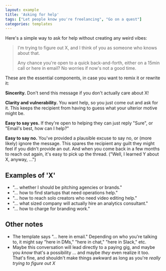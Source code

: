 ```yaml
---
layout: example
title: 'Asking for help'
tags: ["Let people know you're freelancing", "Go on a quest"]
categories: templates
---
```


Here's a simple way to ask for help without creating any weird vibes:

> I'm trying to figure out X, and I think of you as someone who knows about that.
> 
> Any chance you're open to a quick back-and-forth, either on a 15min call or here in email? No worries if now's not a good time.

These are the essential components, in case you want to remix it or rewrite it:

**Sincerity.** Don't send this message if you don't actually care about X!

**Clarity and vulnerability.** You want help, so you just come out and ask for it. This keeps the recipient from having to guess what your ulterior motive might be.

**Easy to say yes.** If they're open to helping they can just reply "Sure", or "Email's best, how can I help?"

**Easy to say no.** You've provided a plausible excuse to say no, or (more likely) ignore the message. This spares the recipient any guilt they might feel if you didn't provide an out. And when you come back in a few months to reach out again, it's easy to pick up the thread. ("Well, I learned Y about X, anyway, ...")

## Examples of 'X'

- "... whether I should be pitching agencies or brands."
- "... how to find startups that need operations help."
- "... how to reach solo creators who need video editing help."
- "... what sized company will actually hire an analytics consultant."
- "... how to charge for branding work."

## Other notes

- The template says "... here in email." Depending on who you're talking to, it might say "here in DMs," "here in chat," "here in Slack," etc.
- Maybe this conversation will lead directly to a paying gig, and maybe you _know_ that's a possibility ... and maybe _they_ even realize it too. That's fine, and shouldn't make things awkward as long as you're _really trying to figure out X_

